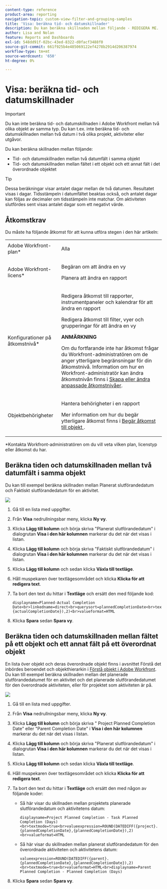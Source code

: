 ```yaml
---
content-type: reference
product-area: reporting
navigation-topic: custom-view-filter-and-grouping-samples
title: 'Visa: beräkna tid- och datumskillnader'
description: Du kan beräkna skillnaden mellan följande - REDIGERA ME.
author: Lisa and Nolan
feature: Reports and Dashboards
exl-id: 548dd91f-02bc-43ed-8322-d0facf3488f0
source-git-commit: 661f925b4e485069122ef4278b2914d206387974
workflow-type: tm+mt
source-wordcount: '650'
ht-degree: 0%

---
```


# Visa: beräkna tid- och datumskillnader

>[!IMPORTANT]
>
>Du kan inte beräkna tid- och datumskillnaden i Adobe Workfront mellan två olika objekt av samma typ. Du kan t.ex. inte beräkna tid- och datumskillnaden mellan två datum i två olika projekt, aktiviteter eller utgåvor.

Du kan beräkna skillnaden mellan följande:

* Tid- och datumskillnaden mellan två datumfält i samma objekt
* Tid- och datumskillnaden mellan fältet i ett objekt och ett annat fält i det överordnade objektet

>[!TIP]
>
>Dessa beräkningar visar antalet dagar mellan de två datumen. Resultatet visas i dagar. Tidsstämpeln i datumfältet beaktas också, och antalet dagar kan följas av decimaler om tidsstämpeln inte matchar. Om aktiviteten slutfördes sent visas antalet dagar som ett negativt värde.

## Åtkomstkrav

Du måste ha följande åtkomst för att kunna utföra stegen i den här artikeln:

<table style="table-layout:auto"> 
 <col> 
 <col> 
 <tbody> 
  <tr> 
   <td role="rowheader">Adobe Workfront-plan*</td> 
   <td> <p>Alla</p> </td> 
  </tr> 
  <tr> 
   <td role="rowheader">Adobe Workfront-licens*</td> 
   <td> <p>Begäran om att ändra en vy </p>
   <p>Planera att ändra en rapport</p> </td> 
  </tr> 
  <tr> 
   <td role="rowheader">Konfigurationer på åtkomstnivå*</td> 
   <td> <p>Redigera åtkomst till rapporter, instrumentpaneler och kalendrar för att ändra en rapport</p> <p>Redigera åtkomst till filter, vyer och grupperingar för att ändra en vy</p> <p><b>ANMÄRKNING</b>

Om du fortfarande inte har åtkomst frågar du Workfront-administratören om de anger ytterligare begränsningar för din åtkomstnivå. Information om hur en Workfront-administratör kan ändra åtkomstnivån finns i <a href="../../../administration-and-setup/add-users/configure-and-grant-access/create-modify-access-levels.md" class="MCXref xref">Skapa eller ändra anpassade åtkomstnivåer</a>.</p> </td>
</tr>  
  <tr> 
   <td role="rowheader">Objektbehörigheter</td> 
   <td> <p>Hantera behörigheter i en rapport</p> <p>Mer information om hur du begär ytterligare åtkomst finns i <a href="../../../workfront-basics/grant-and-request-access-to-objects/request-access.md" class="MCXref xref">Begär åtkomst till objekt </a>.</p> </td> 
  </tr> 
 </tbody> 
</table>

&#42;Kontakta Workfront-administratören om du vill veta vilken plan, licenstyp eller åtkomst du har.

## Beräkna tiden och datumskillnaden mellan två datumfält i samma objekt

Du kan till exempel beräkna skillnaden mellan Planerat slutförandedatum och Faktiskt slutförandedatum för en aktivitet.

![](assets/view-planned-actual-completion-dates-datediff-column-350x92.png)

1. Gå till en lista med uppgifter.
1. Från **Visa** nedrullningsbar meny, klicka **Ny vy**.

1. Klicka **Lägg till kolumn** och börja skriva &quot;Planerat slutförandedatum&quot; i dialogrutan **Visa i den här kolumnen** markerar du det när det visas i listan.

1. Klicka **Lägg till kolumn** och börja skriva &quot;Faktiskt slutförandedatum&quot; i dialogrutan **Visa i den här kolumnen** markerar du det när det visas i listan.

1. Klicka **Lägg till kolumn** och sedan klicka **Växla till textläge**.

1. Håll muspekaren över textlägesområdet och klicka **Klicka för att redigera text**.
1. Ta bort den text du hittar i **Textläge** och ersätt den med följande kod:

   ```
   displayname=Planned-Actual Completion Date<br>linkedname=direct<br>querysort=plannedCompletionDate<br>textmode=true<br>valueexpression=ROUND(DATEDIFF({plannedCompletionDate},{actualCompletionDate}),2)<br>valueformat=HTML
   ```

1. Klicka **Spara** sedan **Spara vy**.

## Beräkna tiden och datumskillnaden mellan fältet på ett objekt och ett annat fält på ett överordnat objekt

En lista över objekt och deras överordnade objekt finns i avsnittet Förstå det inbördes beroendet och objekthierarkin i [Förstå objekt i Adobe Workfront](../../../workfront-basics/navigate-workfront/workfront-navigation/understand-objects.md).\
Du kan till exempel beräkna skillnaden mellan det planerade slutförandedatumet för en aktivitet och det planerade slutförandedatumet för den överordnade aktiviteten, eller för projektet som aktiviteten är på.

![](assets/view-project-planned-task-planned-completion-dates-datediff-column-350x184.png)

1. Gå till en lista med uppgifter.
1. Från **Visa** nedrullningsbar meny, klicka **Ny vy**.

1. Klicka **Lägg till kolumn** och börja skriva &quot; Project Planned Completion Date&quot; eller &quot;Parent Completion Date&quot; i **Visa i den här kolumnen** markerar du det när det visas i listan.

1. Klicka **Lägg till kolumn** och börja skriva &quot;Planerat slutförandedatum&quot; i dialogrutan **Visa i den här kolumnen** markerar du det när det visas i listan.

1. Klicka **Lägg till kolumn** och sedan klicka **Växla till textläge**.

1. Håll muspekaren över textlägesområdet och klicka **Klicka för att redigera text**.
1. Ta bort den text du hittar i **Textläge** och ersätt den med någon av följande koder:

   * Så här visar du skillnaden mellan projektets planerade slutförandedatum och aktivitetens datum:

      ```
      displayname=Project Planned Completion - Task Planned Completion (Days)<br>textmode=true<br>valueexpression=ROUND(DATEDIFF({project}.{plannedCompletionDate},{plannedCompletionDate}),2)<br>valueformat=HTML
      ```

   * Så här visar du skillnaden mellan planerat slutförandedatum för den överordnade aktiviteten och aktivitetens datum:

      ```
      valueexpression=ROUND(DATEDIFF({parent}.{plannedCompletionDate},{plannedCompletionDate}),2)<br>textmode=true<br>valueformat=HTML<br>displayname=Parent Planned Completion - Planned Completion (Days)
      ```

1. Klicka **Spara** sedan **Spara vy**.

